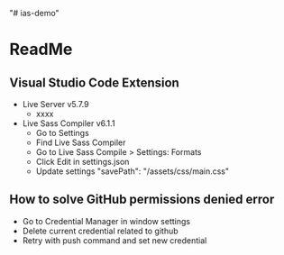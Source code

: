 "# ias-demo" 

# ReadMe

## Visual Studio Code Extension

 - Live Server v5.7.9
	 - xxxx
 - Live Sass Compiler v6.1.1
	 - Go to Settings
	 - Find Live Sass Compiler
	 - Go to Live Sass Compile > Settings: Formats
	 - Click Edit in settings.json
	 - Update settings "savePath": "/assets/css/main.css"

## How to solve GitHub permissions denied error

 - Go to Credential Manager in window settings
 - Delete current credential related to github
 - Retry with push command and set new credential
